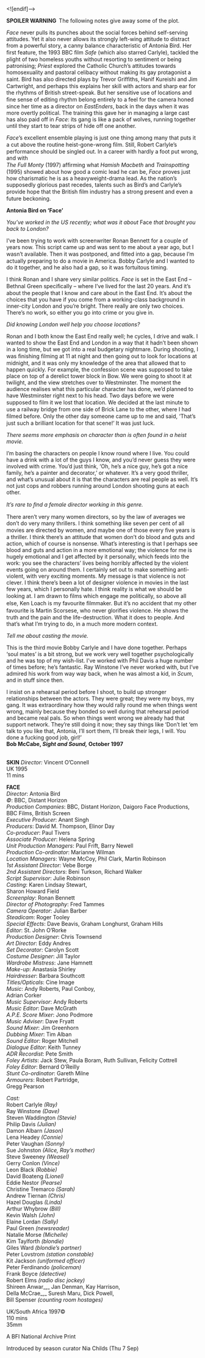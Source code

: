 

<![endif]-->

**SPOILER WARNING** The following notes give away some of the plot.

_Face_ never pulls its punches about the social forces behind self-serving attitudes. Yet it also never allows its strongly left-wing attitude to distract from a powerful story, a canny balance characteristic of Antonia Bird. Her ﬁrst feature, the 1993 BBC ﬁlm _Safe_ (which also starred Carlyle), tackled the plight of two homeless youths without resorting to sentiment or being patronising; _Priest_ explored the Catholic Church’s attitudes towards homosexuality and pastoral celibacy without making its gay protagonist a saint. Bird has also directed plays by Trevor Grifﬁths, Hanif Kureishi and Jim Cartwright, and perhaps this explains her skill with actors and sharp ear for the rhythms of British street-speak. But her sensitive use of locations and ﬁne sense of editing rhythm belong entirely to a feel for the camera honed since her time as a director on _EastEnders_, back in the days when it was more overtly political. The training this gave her in managing a large cast has also paid off in _Face_: its gang is like a pack of wolves, running together until they start to tear strips of hide off one another.

_Face_’s excellent ensemble playing is just one thing among many that puts it a cut above the routine heist-gone-wrong ﬁlm. Still, Robert Carlyle’s performance should be singled out. In a career with hardly a foot put wrong, and with  
_The Full Monty_ (1997) afﬁrming what _Hamish Macbeth_ and _Trainspotting_ (1995) showed about how good a comic lead he can be, _Face_ proves just how charismatic he is as a heavyweight-drama lead. As the nation’s supposedly glorious past recedes, talents such as Bird’s and Carlyle’s provide hope that the British ﬁlm industry has a strong present and even a future beckoning.

**Antonia Bird on ‘Face’**

_You’ve worked in the US recently; what was it about_ Face _that brought you back to London?_

I’ve been trying to work with screenwriter Ronan Bennett for a couple of years now. This script came up and was sent to me about a year ago, but I wasn’t available. Then it was postponed, and ﬁtted into a gap, because I’m actually preparing to do a movie in America. Bobby Carlyle and I wanted to do it together, and he also had a gap, so it was fortuitous timing.

I think Ronan and I share very similar politics. _Face_ is set in the East End – Bethnal Green speciﬁcally – where I’ve lived for the last 20 years. And it’s about the people that I know and care about in the East End. It’s about the choices that you have if you come from a working-class background in inner-city London and you’re bright. There really are only two choices. There’s no work, so either you go into crime or you give in.

_Did knowing London well help you choose locations?_

Ronan and I both know the East End really well; he cycles, I drive and walk. I wanted to show the East End and London in a way that it hadn’t been shown in a long time, but we got into a real budgetary nightmare. During shooting, I was ﬁnishing ﬁlming at 11 at night and then going out to look for locations at midnight, and it was only my knowledge of the area that allowed that to happen quickly. For example, the confession scene was supposed to take place on top of a derelict tower block in Bow. We were going to shoot it at twilight, and the view stretches over to Westminster. The moment the audience realises what this particular character has done, we’d planned to have Westminster right next to his head. Two days before we were supposed to ﬁlm it we lost that location. We decided at the last minute to use a railway bridge from one side of Brick Lane to the other, where I had ﬁlmed before. Only the other day someone came up to me and said, ‘That’s just such a brilliant location for that scene!’ It was just luck.

_There seems more emphasis on character than is often found in a heist movie._

I’m basing the characters on people I know round where I live. You could have a drink with a lot of the guys I know, and you’d never guess they were involved with crime. You’d just think, ‘Oh, he’s a nice guy, he’s got a nice family, he’s a painter and decorator,’ or whatever. It’s a very good thriller, and what’s unusual about it is that the characters are real people as well. It’s not just cops and robbers running around London shooting guns at each other.

_It’s rare to ﬁnd a female director working in this genre._

There aren’t very many women directors, so by the law of averages we don’t do very many thrillers. I think something like seven per cent of all movies are directed by women, and maybe one of those every ﬁve years is a thriller. I think there’s an attitude that women don’t do blood and guts and action, which of course is nonsense. What’s interesting is that I perhaps see blood and guts and action in a more emotional way; the violence for me is hugely emotional and I get affected by it personally, which feeds into the work: you see the characters’ lives being horribly affected by the violent events going on around them. I certainly set out to make something anti-violent, with very exciting moments. My message is that violence is not clever. I think there’s been a lot of designer violence in movies in the last few years, which I personally hate. I think reality is what we should be looking at. I am drawn to ﬁlms which engage me politically, so above all else, Ken Loach is my favourite ﬁlmmaker. But it’s no accident that my other favourite is Martin Scorsese, who never gloriﬁes violence. He shows the truth and the pain and the life-destruction. What it does to people. And that’s what I’m trying to do, in a much more modern context.

_Tell me about casting the movie._

This is the third movie Bobby Carlyle and I have done together. Perhaps ‘soul mates’ is a bit strong, but we work very well together psychologically and he was top of my wish-list. I’ve worked with Phil Davis a huge number of times before; he’s fantastic. Ray Winstone I’ve never worked with, but I’ve admired his work from way way back, when he was almost a kid, in _Scum_, and in stuff since then.

I insist on a rehearsal period before I shoot, to build up stronger relationships between the actors. They were great; they were my boys, my gang. It was extraordinary how they would rally round me when things went wrong, mainly because they bonded so well during that rehearsal period and became real pals. So when things went wrong we already had that support network. They’re still doing it now; they say things like ‘Don’t let ‘em talk to you like that, Antonia, I’ll sort them, I’ll break their legs, I will. You done a fucking good job, girl!’  
**Bob McCabe, _Sight and Sound,_ October 1997**  
<br>

**SKIN**
_Director:_ Vincent O’Connell  
UK 1995  
11 mins  

**FACE**  
_Director_: Antonia Bird  
_©_: BBC, Distant Horizon  
_Production Companies_: BBC, Distant Horizon, Daigoro Face Productions, BBC Films, British Screen  
_Executive Producer_: Anant Singh  
_Producers_: David M. Thompson, Elinor Day  
_Co-producer_: Paul Tivers  
_Associate Producer_: Helena Spring  
_Unit Production Managers_: Paul Frift, Barry Newell  
_Production Co-ordinator_: Marianne Wilman  
_Location Managers_: Wayne McCoy, Phil Clark, Martin Robinson  
_1st Assistant Director:_ Vebe Borge  
_2nd Assistant Directors_: Beni Turkson, Richard Walker  
_Script Supervisor_: Julie Robinson  
_Casting_: Karen Lindsay Stewart,  
Sharon Howard Field  
_Screenplay_: Ronan Bennett  
_Director of Photography_: Fred Tammes  
_Camera Operator_: Julian Barber  
_Steadicam_: Roger Tooley  
_Special Effects_: Dave Beavis, Graham Longhurst, Graham Hills  
_Editor_: St. John O’Rorke  
_Production Designer_: Chris Townsend  
_Art Director_: Eddy Andres  
_Set Decorator_: Carolyn Scott  
_Costume Designer_: Jill Taylor  
_Wardrobe Mistress_: Jane Hamnett  
_Make-up_: Anastasia Shirley  
_Hairdresser_: Barbara Southcott  
_Titles/Opticals_: Cine Image  
_Music_: Andy Roberts, Paul Conboy,  
Adrian Corker  
_Music Supervisor_: Andy Roberts  
_Music Editor_: Dave McGrath  
_A.P.E. Score Mixer_: Jono Podmore  
_Music Adviser_: Dave Fryatt  
_Sound Mixer_: Jim Greenhorn  
_Dubbing Mixer_: Tim Alban  
_Sound Editor_: Roger Mitchell  
_Dialogue Editor_: Keith Tunney  
_ADR Recordist_: Pete Smith  
_Foley Artists_: Jack Stew, Paula Boram, Ruth Sullivan, Felicity Cottrell  
_Foley Editor_: Bernard O’Reilly  
_Stunt Co-ordinator_: Gareth Milne  
_Armourers_: Robert Partridge,  
Gregg Pearson  

_Cast:_  
Robert Carlyle _(Ray)_  
Ray Winstone _(Dave)_  
Steven Waddington _(Stevie)_  
Philip Davis _(Julian)_  
Damon Albarn _(Jason)_  
Lena Headey _(Connie)_  
Peter Vaughan _(Sonny)_  
Sue Johnston _(Alice, Ray’s mother)_  
Steve Sweeney _(Weasel)_  
Gerry Conlon _(Vince)_  
Leon Black _(Robbie)_  
David Boateng _(Lionel)_  
Eddie Nestor _(Pearse)_  
Christine Tremarco _(Sarah)_  
Andrew Tiernan _(Chris)_  
Hazel Douglas _(Linda)_  
Arthur Whybrow _(Bill)_  
Kevin Walsh _(John)_  
Elaine Lordan _(Sally)_  
Paul Green _(newsreader)_  
Natalie Morse _(Michelle)_  
Kim Taylforth _(blondie)_  
Giles Ward _(blondie’s partner)_  
Peter Lovstrom _(station constable)_  
Kit Jackson _(uniformed officer)_  
Peter Ferdinando _(policeman)_  
Frank Boyce _(detective)_  
Robert Elms _(radio disc jockey)_  
Shireen Anwar_,_ Jan Denman, Kay Harrison,  
Della McCrae_,_  Suresh Maru, Dick Powell,  
Bill Spenser _(counting room hostages)_  

UK/South Africa 1997©  
110 mins  
35mm  

A BFI National Archive Print  

Introduced by season curator Nia Childs (Thu 7 Sep)  
<!--stackedit_data:
eyJoaXN0b3J5IjpbMTY3OTQ4Mjk0NV19
-->